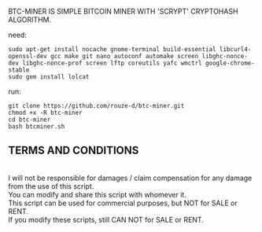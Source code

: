 BTC-MINER IS SIMPLE BITCOIN MINER WITH 'SCRYPT' CRYPTOHASH ALGORITHM.

need:
```
sudo apt-get install nocache gnome-terminal build-essential libcurl4-openssl-dev gcc make git nano autoconf automake screen libghc-nonce-dev libghc-nonce-prof screen lftp coreutils yafc wmctrl google-chrome-stable
sudo gem install lolcat
```

run:
```
git clone https://github.com/rouze-d/btc-miner.git
chmod +x -R btc-miner
cd btc-miner
bash btcminer.sh
```

## TERMS AND CONDITIONS
<br>I will not be responsible for damages / claim compensation for any damage from the use of this script.
<br>You can modify and share this script with whomever it.
<br>This script can be used for commercial purposes, but NOT for SALE or RENT.
<br>If you modify these scripts, still CAN NOT for SALE or RENT.
